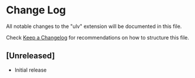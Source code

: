 # Change Log

All notable changes to the "ulv" extension will be documented in this file.

Check [Keep a Changelog](http://keepachangelog.com/) for recommendations on how to structure this file.

## [Unreleased]

- Initial release
